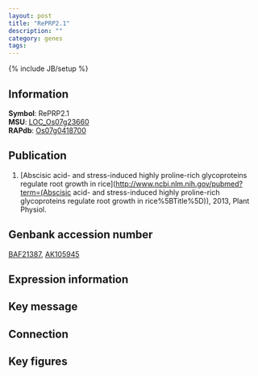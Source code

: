 ```yaml
---
layout: post
title: "RePRP2.1"
description: ""
category: genes
tags: 
---
```

{% include JB/setup %}

## Information
__Symbol__: RePRP2.1  
__MSU__: [LOC_Os07g23660](http://rice.plantbiology.msu.edu/cgi-bin/ORF_infopage.cgi?orf=LOC_Os07g23660)  
__RAPdb__: [Os07g0418700](http://rapdb.dna.affrc.go.jp/viewer/gbrowse_details/irgsp1?name=Os07g0418700)  

## Publication
1. [Abscisic acid- and stress-induced highly proline-rich glycoproteins regulate root growth in rice](http://www.ncbi.nlm.nih.gov/pubmed?term=(Abscisic acid- and stress-induced highly proline-rich glycoproteins regulate root growth in rice%5BTitle%5D)), 2013, Plant Physiol.

## Genbank accession number
[BAF21387](http://www.ncbi.nlm.nih.gov/nuccore/BAF21387), [AK105945](http://www.ncbi.nlm.nih.gov/nuccore/AK105945)

## Expression information

## Key message

## Connection

## Key figures


